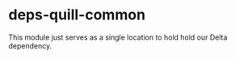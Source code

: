 deps-quill-common
=================

This module just serves as a single location to hold hold our Delta dependency.
